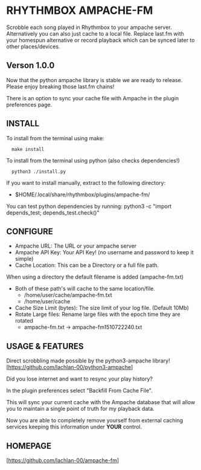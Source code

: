 # RHYTHMBOX AMPACHE-FM

Scrobble each song played in Rhythmbox to your ampache server.
Alternatively you can also just cache to a local file.
Replace last.fm with your homespun alternative or record playback
which can be synced later to other places/devices.

## Verson 1.0.0

Now that the python ampache library is stable we are ready to release.
Please enjoy breaking those last.fm chains!

There is an option to sync your cache file with Ampache in the plugin
preferences page.

## INSTALL

To install from the terminal using make:

``` shell
  make install
```

To install from the terminal using python (also checks dependencies!)

``` shell
  python3 ./install.py
```

If you want to install manually, extract to the following directory:

* $HOME/.local/share/rhythmbox/plugins/ampache-fm/

You can test python dependencies by running:
python3 -c "import depends_test; depends_test.check()"

## CONFIGURE

* Ampache URL: The URL or your ampache server
* Ampache API Key: Your API Key! (no username and password to keep it simple)
* Cache Location: This can be a Directory or a full file path.

When using a directory the default filename is added (ampache-fm.txt)

* Both of these path's will cache to the same location/file.
  * /home/user/cache/ampache-fm.txt
  * /home/user/cache
* Cache Size Limit (bytes): The size limit of your log file. (Default 10Mb)
* Rotate Large files: Rename large files with the epoch time they are rotated
  * ampache-fm.txt -> ampache-fm1510722240.txt

## USAGE & FEATURES

Direct scrobbling made possible by the python3-ampache library!
[<https://github.com/lachlan-00/python3-ampache>]

Did you lose internet and want to resync your play history?

In the plugin preferences select "Backfill From Cache File".

This will sync your current cache with the Ampache database that will
allow you to maintain a single point of truth for my playback data.

Now you are able to completely remove yourself from external
caching services keeping this information under **YOUR** control.

## HOMEPAGE

[<https://github.com/lachlan-00/ampache-fm>]
